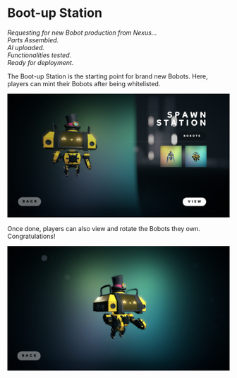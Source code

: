 # Boot-up Station

_Requesting for new Bobot production from Nexus..._ \
_Parts Assembled._ \
_AI uploaded._ \
_Functionalities tested._ \
_Ready for deployment._&#x20;

The Boot-up Station is the starting point for brand new Bobots. Here, players can mint their Bobots after being whitelisted.&#x20;

![\[IMAGE NEED TO UPDATE: NAME OF LOCATION AND UI IS OUTDATED\]](<../.gitbook/assets/image (6) (1).png>)

Once done, players can also view and rotate the Bobots they own. Congratulations!&#x20;

![](<../.gitbook/assets/image (3) (1).png>)
